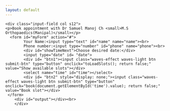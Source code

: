 ```yaml
---
layout: default
---
```


    <div class="input-field col s12">
    <p>Book appointment with Dr Samuel Manoj Ch <small>M.S Orthopaedics(Manipal)</small></p>
      <form id="myForm" action="#">
            Your Name:<input type="text" id="name" name="name"><br>
            Phone number:<input type="number" id="phone" name="phone"><br>
            <div id="showTimeNext">Choose desired date:</div>
            <input type="date" id= "date">
            <div id= "btn1"><input class="waves-effect waves-light btn submit-btn" type="button" onclick="toLoadSlots(); return false;" value="Show available slots"></div>
            <select name="time" id="time"></select>
            <div id= "btn2" style="display: none;"><input class="waves-effect waves-light btn submit-btn" type="button" onclick="book(document.getElementById('time').value); return false;" value="Book slot"></div>
     </form>  
        <div id="output"></div><br>
        </div>
<script>       
       $('#date').attr('min',new Date().toISOString().split('T')[0]);//disable past dates
       function loadSlots(slots) {
       var div = document.getElementById('time');
       document.getElementById('date').style.display = "none";
       document.getElementById('showTimeNext').innerText= "Choose from slots available on "+slots[0]+":";
       var output='';
       var date= slots[0].split("-");
       date = date[1]+"-"+date[0]+"-"+date[2]; //in the format of mm/dd/yyyy
       
       for (var i=1;i<slots.length;i++){
       var time= new Date(slots[i]).toLocaleTimeString([], { hour12: true});
       output= output+ '<option value=\"'+date+', '+time+'\">'+ time+'</option>';
       }
       div.innerHTML = output;
       div.style.display = "inherit";
       document.getElementById('btn2').style.display = "contents";
      }
      
      function toLoadSlots() {
        document.getElementById('btn1').style.display = "none";
        var reqDate= new Date(document.getElementById("date").value);
        var div = document.getElementById('showTimeNext');
        div.innerHTML = "Loading available slots for "+ reqDate.getDate()+"-"+ (reqDate.getMonth()+1) +"-" +reqDate.getFullYear() +". Please wait.....";
        google.script.run.withSuccessHandler(loadSlots).getSlots(reqDate.toISOString());
          }
       
      function onBooked(html){
       var div = document.getElementById('output');
       div.innerHTML = html;
        
      }
      function book(info){
          //hide the elements
          document.getElementById("myForm").style.display = "none";
          //intimate booking going on
          document.getElementById('output').innerHTML= "Your appointment is being booked.....";
          //and book the slot
          google.script.run.withSuccessHandler(onBooked).bookSlot(document.getElementById("name").value,document.getElementById("phone").value,info);
          return false;
          }
    </script>
